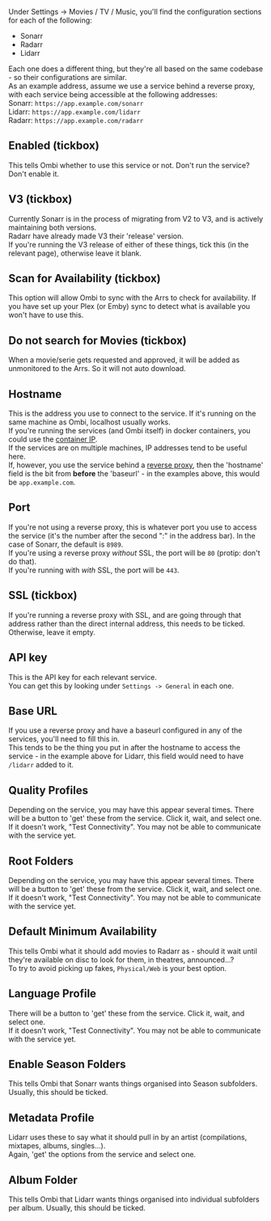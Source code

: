 Under Settings -> Movies / TV / Music, you'll find the configuration sections for each of the following:<br>
* Sonarr
* Radarr
* Lidarr

Each one does a different thing, but they're all based on the same codebase - so their configurations are similar.<br>
As an example address, assume we use a service behind a reverse proxy, with each service being accessible at the following addresses:<br>
Sonarr: `https://app.example.com/sonarr`<br>
Lidarr: `https://app.example.com/lidarr`<br>
Radarr: `https://app.example.com/radarr`<br>

## Enabled (tickbox)
This tells Ombi whether to use this service or not. Don't run the service? Don't enable it.<br>

## V3 (tickbox)
Currently Sonarr is in the process of migrating from V2 to V3, and is actively maintaining both versions.<br>
Radarr have already made V3 their 'release' version.<br>
If you're running the V3 release of either of these things, tick this (in the relevant page), otherwise leave it blank.<br>

## Scan for Availability (tickbox)
This option will allow Ombi to sync with the Arrs to check for availability. If you have set up your Plex (or Emby) sync to detect what is available you won't have to use this.<br>

## Do not search for Movies (tickbox)
When a movie/serie gets requested and approved, it will be added as unmonitored to the Arrs. So it will not auto download.

## Hostname
This is the address you use to connect to the service. If it's running on the same machine as Ombi, localhost usually works.<br>
If you're running the services (and Ombi itself) in docker containers, you could use the [container IP](https://github.com/tidusjar/Ombi/wiki/Docker-Containers).<br>
If the services are on multiple machines, IP addresses tend to be useful here.<br>
If, however, you use the service behind a [reverse proxy](https://github.com/tidusjar/Ombi/wiki/Reverse-Proxy-Examples), then the 'hostname' field is the bit from __before__ the 'baseurl' - in the examples above, this would be `app.example.com`.

## Port
If you're not using a reverse proxy, this is whatever port you use to access the service (it's the number after the second ":" in the address bar). In the case of Sonarr, the default is `8989`.<br>
If you're using a reverse proxy *without* SSL, the port will be `80` (protip: don't do that).<br>
If you're running with *with* SSL, the port will be `443`.<br>

## SSL (tickbox)
If you're running a reverse proxy with SSL, and are going through that address rather than the direct internal address, this needs to be ticked. Otherwise, leave it empty.

## API key
This is the API key for each relevant service.<br>
You can get this by looking under `Settings -> General` in each one.

## Base URL
If you use a reverse proxy and have a baseurl configured in any of the services, you'll need to fill this in.<br>
This tends to be the thing you put in after the hostname to access the service - in the example above for Lidarr, this field would need to have `/lidarr` added to it.

## Quality Profiles
Depending on the service, you may have this appear several times. There will be a button to 'get' these from the service. Click it, wait, and select one.<br>
If it doesn't work, "Test Connectivity". You may not be able to communicate with the service yet.

## Root Folders
Depending on the service, you may have this appear several times. There will be a button to 'get' these from the service. Click it, wait, and select one.<br>
If it doesn't work, "Test Connectivity". You may not be able to communicate with the service yet.

## Default Minimum Availability
This tells Ombi what it should add movies to Radarr as - should it wait until they're available on disc to look for them, in theatres, announced...?<br>
To try to avoid picking up fakes, `Physical/Web` is your best option.

## Language Profile
There will be a button to 'get' these from the service. Click it, wait, and select one.<br>
If it doesn't work, "Test Connectivity". You may not be able to communicate with the service yet.

## Enable Season Folders
This tells Ombi that Sonarr wants things organised into Season subfolders. Usually, this should be ticked.

## Metadata Profile
Lidarr uses these to say what it should pull in by an artist (compilations, mixtapes, albums, singles...).<br>
Again, 'get' the options from the service and select one.

## Album Folder
This tells Ombi that Lidarr wants things organised into individual subfolders per album. Usually, this should be ticked.